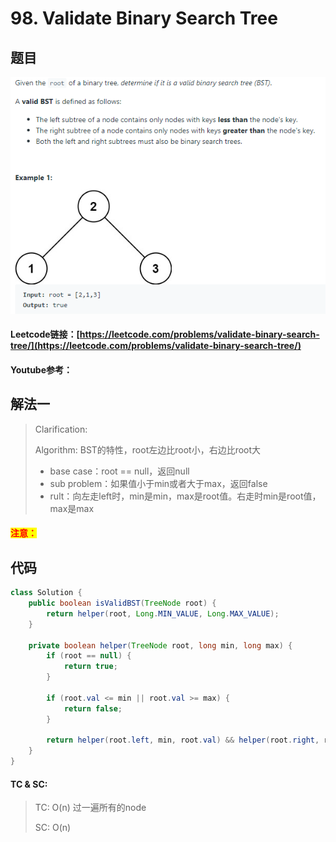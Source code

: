 # 98. Validate Binary Search Tree

## 题目

![](<.gitbook/assets/image (67).png>)

#### Leetcode链接：[https://leetcode.com/problems/validate-binary-search-tree/](https://leetcode.com/problems/validate-binary-search-tree/)

#### Youtube参考：

## 解法一

> Clarification:&#x20;
>
> Algorithm: BST的特性，root左边比root小，右边比root大
>
> * base case：root == null，返回null
> * sub problem：如果值小于min或者大于max，返回false
> * rult：向左走left时，min是min，max是root值。右走时min是root值，max是max

#### <mark style="color:red;">注意：</mark>

## 代码

```java
class Solution {
    public boolean isValidBST(TreeNode root) {
        return helper(root, Long.MIN_VALUE, Long.MAX_VALUE);
    }
    
    private boolean helper(TreeNode root, long min, long max) {
        if (root == null) {
            return true;
        }
        
        if (root.val <= min || root.val >= max) {
            return false;
        }
        
        return helper(root.left, min, root.val) && helper(root.right, root.val, max);
    }
}
```

#### TC & SC:&#x20;

> TC: O(n) 过一遍所有的node
>
> SC: O(n)

